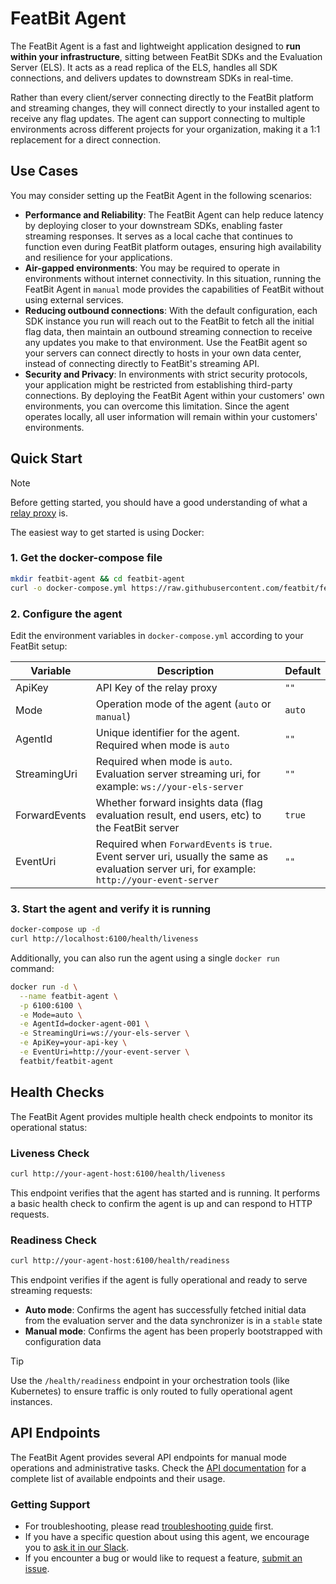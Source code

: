 # FeatBit Agent

The FeatBit Agent is a fast and lightweight application designed to **run within your infrastructure**, sitting between
FeatBit SDKs and the Evaluation Server (ELS). It acts as a read replica of the ELS, handles all SDK connections, and
delivers updates to downstream SDKs in real-time.

Rather than every client/server connecting directly to the FeatBit platform and streaming changes, they will connect
directly to your installed agent to receive any flag updates. The agent can support connecting to multiple environments
across different projects for your organization, making it a 1:1 replacement for a direct connection.

## Use Cases

You may consider setting up the FeatBit Agent in the following scenarios:

- **Performance and Reliability**: The FeatBit Agent can help reduce latency by deploying closer to your downstream
  SDKs, enabling faster streaming responses. It serves as a local cache that continues to function even during
  FeatBit platform outages, ensuring high availability and resilience for your applications.
- **Air-gapped environments**: You may be required to operate in environments without internet connectivity. In this
  situation, running the FeatBit Agent in `manual` mode provides the capabilities of FeatBit without using external
  services.
- **Reducing outbound connections**: With the default configuration, each SDK instance you run will reach out to
  the FeatBit to fetch all the initial flag data, then maintain an outbound streaming connection to receive any
  updates you make to that environment. Use the FeatBit agent so your servers can connect directly to hosts
  in your own data center, instead of connecting directly to FeatBit's streaming API.
- **Security and Privacy**: In environments with strict security protocols, your application might be restricted from
  establishing third-party connections. By deploying the FeatBit Agent within your customers' own environments, you can
  overcome this limitation. Since the agent operates locally, all user information will remain within your customers'
  environments.

## Quick Start

> [!NOTE]
> Before getting started, you should have a good understanding of what
> a [relay proxy](https://docs.featbit.co/relay-proxy/relay-proxy) is.

The easiest way to get started is using Docker:

### 1. Get the docker-compose file

```bash
mkdir featbit-agent && cd featbit-agent
curl -o docker-compose.yml https://raw.githubusercontent.com/featbit/featbit-agent/main/docker-compose.yml
```

### 2. Configure the agent

Edit the environment variables in `docker-compose.yml` according to your FeatBit setup:

| Variable      | Description                                                                                                                                   | Default |
|---------------|-----------------------------------------------------------------------------------------------------------------------------------------------|---------|
| ApiKey        | API Key of the relay proxy                                                                                                                    | `""`    |
| Mode          | Operation mode of the agent (`auto` or `manual`)                                                                                              | `auto`  |
| AgentId       | Unique identifier for the agent. Required when mode is `auto`                                                                                 | `""`    |
| StreamingUri  | Required when mode is `auto`. Evaluation server streaming uri, for example: `ws://your-els-server`                                            | `""`    |
| ForwardEvents | Whether forward insights data (flag evaluation result, end users, etc) to the FeatBit server                                                  | `true`  |
| EventUri      | Required when `ForwardEvents` is `true`. Event server uri, usually the same as evaluation server uri, for example: `http://your-event-server` | `""`    |

### 3. Start the agent and verify it is running

```bash
docker-compose up -d
curl http://localhost:6100/health/liveness
```

Additionally, you can also run the agent using a single `docker run` command:

```bash
docker run -d \
  --name featbit-agent \
  -p 6100:6100 \
  -e Mode=auto \
  -e AgentId=docker-agent-001 \
  -e StreamingUri=ws://your-els-server \
  -e ApiKey=your-api-key \
  -e EventUri=http://your-event-server \
  featbit/featbit-agent
```

## Health Checks

The FeatBit Agent provides multiple health check endpoints to monitor its operational status:

### Liveness Check

```bash
curl http://your-agent-host:6100/health/liveness
```

This endpoint verifies that the agent has started and is running. It performs a basic health check to confirm the agent
is up and can respond to HTTP requests.

### Readiness Check

```bash
curl http://your-agent-host:6100/health/readiness
```

This endpoint verifies if the agent is fully operational and ready to serve streaming requests:

- **Auto mode**: Confirms the agent has successfully fetched initial data from the evaluation server and the data
  synchronizer is in a `stable` state
- **Manual mode**: Confirms the agent has been properly bootstrapped with configuration data

> [!TIP]
> Use the `/health/readiness` endpoint in your orchestration tools (like Kubernetes) to ensure traffic is only routed to
> fully operational agent instances.

## API Endpoints

The FeatBit Agent provides several API endpoints for manual mode operations and administrative tasks.
Check the [API documentation](./docs/api.md) for a complete list of available endpoints and their usage.

### Getting Support

- For troubleshooting, please read [troubleshooting guide](./docs/troubleshooting.md) first.
- If you have a specific question about using this agent, we encourage you
  to [ask it in our Slack](https://join.slack.com/t/featbit/shared_invite/zt-1ew5e2vbb-x6Apan1xZOaYMnFzqZkGNQ).
- If you encounter a bug or would like to request a
  feature, [submit an issue](https://github.com/featbit/featbit-agent/issues/new).
